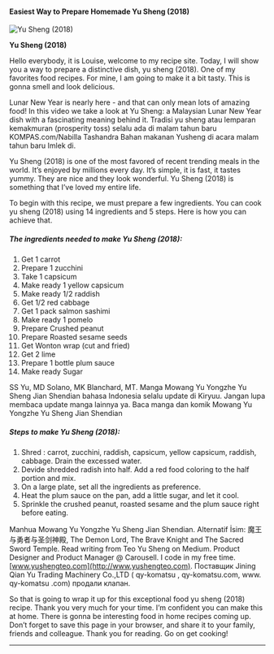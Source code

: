             

#### Easiest Way to Prepare Homemade Yu Sheng (2018)

![Yu Sheng (2018)](https://img-global.cpcdn.com/recipes/da4a7b1a3f1e407c/751x532cq70/yu-sheng-2018-recipe-main-photo.jpg)

**Yu Sheng (2018)**

Hello everybody, it is Louise, welcome to my recipe site. Today, I will show you a way to prepare a distinctive dish, yu sheng (2018). One of my favorites food recipes. For mine, I am going to make it a bit tasty. This is gonna smell and look delicious.

Lunar New Year is nearly here - and that can only mean lots of amazing food! In this video we take a look at Yu Sheng: a Malaysian Lunar New Year dish with a fascinating meaning behind it. Tradisi yu sheng atau lemparan kemakmuran (prosperity toss) selalu ada di malam tahun baru KOMPAS.com/Nabilla Tashandra Bahan makanan Yusheng di acara malam tahun baru Imlek di.

Yu Sheng (2018) is one of the most favored of recent trending meals in the world. It’s enjoyed by millions every day. It’s simple, it is fast, it tastes yummy. They are nice and they look wonderful. Yu Sheng (2018) is something that I’ve loved my entire life.

To begin with this recipe, we must prepare a few ingredients. You can cook yu sheng (2018) using 14 ingredients and 5 steps. Here is how you can achieve that.

##### The ingredients needed to make Yu Sheng (2018):

1.  Get 1 carrot
2.  Prepare 1 zucchini
3.  Take 1 capsicum
4.  Make ready 1 yellow capsicum
5.  Make ready 1/2 raddish
6.  Get 1/2 red cabbage
7.  Get 1 pack salmon sashimi
8.  Make ready 1 pomelo
9.  Prepare Crushed peanut
10.  Prepare Roasted sesame seeds
11.  Get Wonton wrap (cut and fried)
12.  Get 2 lime
13.  Prepare 1 bottle plum sauce
14.  Make ready Sugar

SS Yu, MD Solano, MK Blanchard, MT. Manga Mowang Yu Yongzhe Yu Sheng Jian Shendian bahasa Indonesia selalu update di Kiryuu. Jangan lupa membaca update manga lainnya ya. Baca manga dan komik Mowang Yu Yongzhe Yu Sheng Jian Shendian

##### Steps to make Yu Sheng (2018):

1.  Shred : carrot, zucchini, raddish, capsicum, yellow capsicum, raddish, cabbage. Drain the excessed water.
2.  Devide shredded radish into half. Add a red food coloring to the half portion and mix.
3.  On a large plate, set all the ingredients as preference.
4.  Heat the plum sauce on the pan, add a little sugar, and let it cool.
5.  Sprinkle the crushed peanut, roasted sesame and the plum sauce right before eating.

Manhua Mowang Yu Yongzhe Yu Sheng Jian Shendian. Alternatif İsim: 魔王与勇者与圣剑神殿, The Demon Lord, The Brave Knight and The Sacred Sword Temple. Read writing from Teo Yu Sheng on Medium. Product Designer and Product Manager @ Carousell. I code in my free time. [www.yushengteo.com](http://www.yushengteo.com). Поставщик Jining Qian Yu Trading Machinery Co.,LTD ( qy-komatsu , qy-komatsu.com, www. qy-komatsu .com) продали клапан.

So that is going to wrap it up for this exceptional food yu sheng (2018) recipe. Thank you very much for your time. I’m confident you can make this at home. There is gonna be interesting food in home recipes coming up. Don’t forget to save this page in your browser, and share it to your family, friends and colleague. Thank you for reading. Go on get cooking!

* * *
